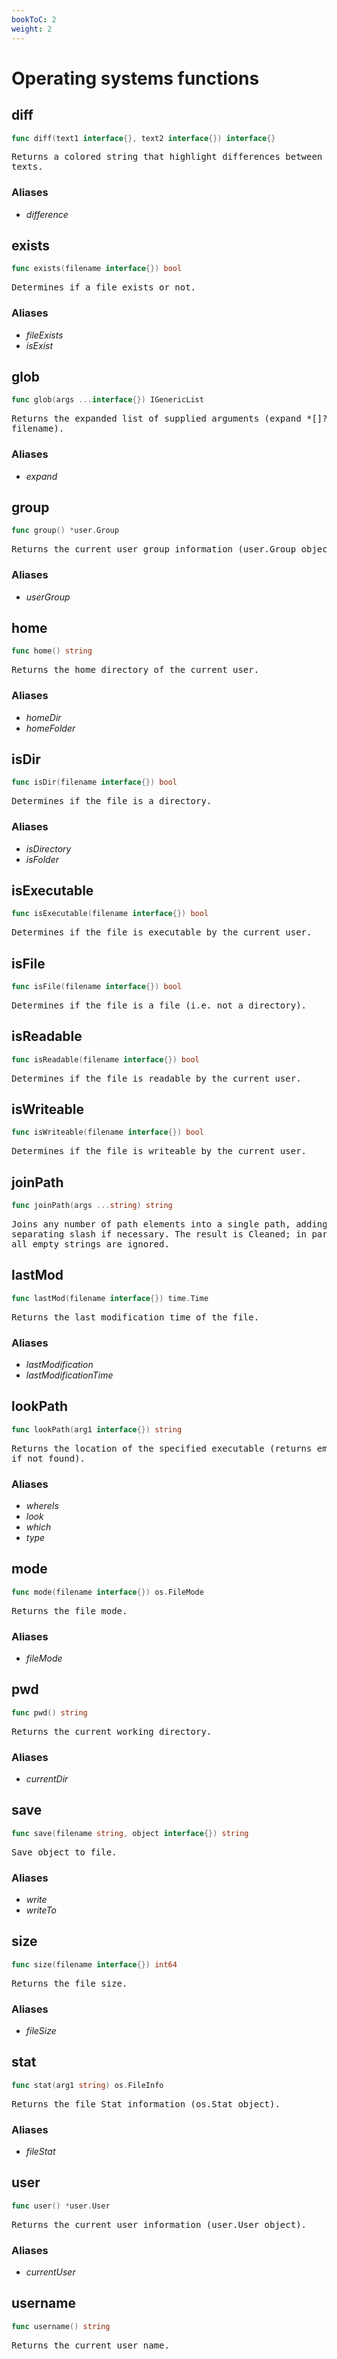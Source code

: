 ```yaml
---
bookToC: 2
weight: 2
---
```

# Operating systems functions
<!-- markdownlint-disable MD033 MD024 --->

## __diff__

```go
func diff(text1 interface{}, text2 interface{}) interface{}
```

<pre>
Returns a colored string that highlight differences between supplied
texts.
</pre>

### Aliases

- _difference_

## __exists__

```go
func exists(filename interface{}) bool
```

<pre>
Determines if a file exists or not.
</pre>

### Aliases

- _fileExists_
- _isExist_

## __glob__

```go
func glob(args ...interface{}) IGenericList
```

<pre>
Returns the expanded list of supplied arguments (expand *[]? on
filename).
</pre>

### Aliases

- _expand_

## __group__

```go
func group() *user.Group
```

<pre>
Returns the current user group information (user.Group object).
</pre>

### Aliases

- _userGroup_

## __home__

```go
func home() string
```

<pre>
Returns the home directory of the current user.
</pre>

### Aliases

- _homeDir_
- _homeFolder_

## __isDir__

```go
func isDir(filename interface{}) bool
```

<pre>
Determines if the file is a directory.
</pre>

### Aliases

- _isDirectory_
- _isFolder_

## __isExecutable__

```go
func isExecutable(filename interface{}) bool
```

<pre>
Determines if the file is executable by the current user.
</pre>

## __isFile__

```go
func isFile(filename interface{}) bool
```

<pre>
Determines if the file is a file (i.e. not a directory).
</pre>

## __isReadable__

```go
func isReadable(filename interface{}) bool
```

<pre>
Determines if the file is readable by the current user.
</pre>

## __isWriteable__

```go
func isWriteable(filename interface{}) bool
```

<pre>
Determines if the file is writeable by the current user.
</pre>

## __joinPath__

```go
func joinPath(args ...string) string
```

<pre>
Joins any number of path elements into a single path, adding a
separating slash if necessary. The result is Cleaned; in particular
all empty strings are ignored.
</pre>

## __lastMod__

```go
func lastMod(filename interface{}) time.Time
```

<pre>
Returns the last modification time of the file.
</pre>

### Aliases

- _lastModification_
- _lastModificationTime_

## __lookPath__

```go
func lookPath(arg1 interface{}) string
```

<pre>
Returns the location of the specified executable (returns empty string
if not found).
</pre>

### Aliases

- _whereIs_
- _look_
- _which_
- _type_

## __mode__

```go
func mode(filename interface{}) os.FileMode
```

<pre>
Returns the file mode.
</pre>

### Aliases

- _fileMode_

## __pwd__

```go
func pwd() string
```

<pre>
Returns the current working directory.
</pre>

### Aliases

- _currentDir_

## __save__

```go
func save(filename string, object interface{}) string
```

<pre>
Save object to file.
</pre>

### Aliases

- _write_
- _writeTo_

## __size__

```go
func size(filename interface{}) int64
```

<pre>
Returns the file size.
</pre>

### Aliases

- _fileSize_

## __stat__

```go
func stat(arg1 string) os.FileInfo
```

<pre>
Returns the file Stat information (os.Stat object).
</pre>

### Aliases

- _fileStat_

## __user__

```go
func user() *user.User
```

<pre>
Returns the current user information (user.User object).
</pre>

### Aliases

- _currentUser_

## __username__

```go
func username() string
```

<pre>
Returns the current user name.
</pre>

